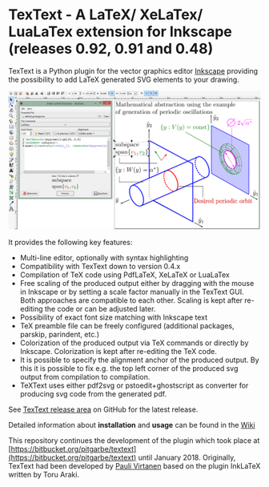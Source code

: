 # TexText - A LaTeX/ XeLaTex/ LuaLaTex extension for Inkscape (releases 0.92, 0.91 and 0.48)

TexText is a Python plugin for the vector graphics editor [Inkscape](http://www.inkscape.org/) providing the possibility to add LaTeX generated SVG elements to your drawing.

![TexText dialog with Inkscape](docs/wiki-resources/textext-with-inkscape.png)

It provides the following key features:

- Multi-line editor, optionally with syntax highlighting
- Compatibility with TexText down to version 0.4.x
- Compilation of TeX code using PdfLaTeX, XeLaTeX or LuaLaTex
- Free scaling of the produced output either by dragging with the mouse in Inkscape or by setting a scale factor manually in the TexText GUI. Both approaches are compatible to each other. Scaling is kept after re-editing the code or can be adjusted later.
- Possibility of exact font size matching with Inkscape text
- TeX preamble file can be freely configured (additional packages, parskip, parindent, etc.)
- Colorization of the produced output via TeX commands or directly by Inkscape. Colorization is kept after re-editing the TeX code.
- It is possible to specify the alignment anchor of the produced output. By this it is possible to fix e.g. the top left corner of the produced svg output from compilation to compilation.
-   TeXText uses either pdf2svg or pstoedit+ghostscript as converter for producing svg code from the generated pdf.

See [TexText release area](https://github.com/textext/textext/releases) on GitHub for the latest release.

Detailed information about **installation** and **usage** can be found in the [Wiki](https://github.com/textext/textext/wiki)

This repository continues the development of the plugin which took place at [https://bitbucket.org/pitgarbe/textext](https://bitbucket.org/pitgarbe/textext) until January 2018. Originally, TexText had been developed by [Pauli Virtanen](http://www.iki.fi/pav/software/textext/) based on the plugin InkLaTeX written by Toru Araki.
